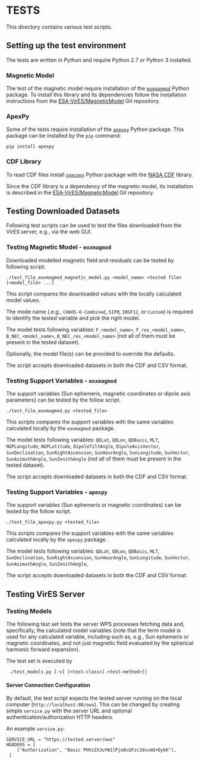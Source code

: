 # TESTS

This directory contains various test scripts.

## Setting up the test environment

The tests are written in Python and require Python 2.7 or Python 3 installed.

### Magnetic Model

The test of the magnetic model require installation of the
[`eoxmagmod`](https://github.com/ESA-VirES/MagneticModel/tree/staging/eoxmagmod)
Python package. To install this library and its dependencies follow
the installation instructions from the
[ESA-VirES/MagneticModel](https://github.com/ESA-VirES/MagneticModel/)
Git repository.

### ApexPy

Some of the tests require installation of the
[`apexpy`](https://github.com/aburrell/apexpy) Python package.
This package can be installed by the `pip` command:
```
pip install apexpy
```

### CDF Library

To read CDF files install [`spacepy`](https://github.com/spacepy/spacepy)
Python package with the
[NASA CDF](https://cdf.gsfc.nasa.gov/html/sw_and_docs.html) library.

Since the CDF library is a dependency of the magnetic model, its installation
is described in the
[ESA-VirES/MagneticModel](https://github.com/ESA-VirES/MagneticModel/)
Git repository.


## Testing Downloaded Datasets

Following test scripts can be used to test the files downloaded from
the VirES server, e.g., via the web GUI.

### Testing Magnetic Model - `eoxmagmod`

Downloaded modelled magnetic field and residuals can be tested by following script:
```
./test_file_eoxmagmod_magnetic_model.py <model_name> <tested file> [<model_file> ...]
```
This script compares the downloaded values with the locally calculated model values. 

The mode name (.e.g., `CHAOS-6-Combined`, `SIFM`, `IRGF12`, or `Custom`)
is required to identify the tested variable and pick the right model.

The model tests following variables:
`F_<model_name>`, `F_res_<model_name>`, `B_NEC_<model_name>`, `B_NEC_res_<model_name>`
(not all of them must be present in the tested dataset).

Optionally, the model file(s) can be provided to override the defaults.

The script accepts downloaded datasets in both the CDF and CSV format.

### Testing Support Variables - `eoxmagmod`

The support variables (Sun ephemeris, magnetic coordinates or dipole axis
parameters) can be tested by the follow script.
```
./test_file_eoxmagmod.py <tested_file>
```
This scripts compares the support variables with the same variables calculated
locally by the `eoxmagmod` package.

The model tests following variables:
`QDLat`, `QDLon`, `QDBasis`, `MLT`,
`NGPLongitude`, `NGPLatitude`, `DipoleTiltAngle`, `DipoleAxisVector`,
`SunDeclination`, `SunRightAscension`, `SunHourAngle`, `SunLongitude`,
`SunVector`, `SunAzimuthAngle`, `SunZenithAngle`
(not all of them must be present in the tested dataset).

The script accepts downloaded datasets in both the CDF and CSV format.

### Testing Support Variables - `apexpy`

The support variables (Sun ephemeris or magnetic coordinates)
can be tested by the follow script.
```
./test_file_apexpy.py <tested_file>
```
This scripts compares the support variables with the same variables calculated
locally by the `apexpy` package.

The model tests following variables:
`QDLat`, `QDLon`, `QDBasis`, `MLT`, 
`SunDeclination`, `SunRightAscension`, `SunHourAngle`, `SunLongitude`,
`SunVector`, `SunAzimuthAngle`, `SunZenithAngle`,

The script accepts downloaded datasets in both the CDF and CSV format.

## Testing VirES Server

### Testing Models

The following test set tests the server WPS processes fetching data and,
specifically, the calculated model variables (note that the term model is used
for any calculated variable, including such as, e.g., Sun ephemeris or
magnetic coordinates, and not just magnetic field evaluated by the spherical
harmonic forward expansion).

The test set is executed by
```
 ./test_models.py [-v] [<test-class>[.<test-method>]]
```

#### Server Connection Configuration

By default, the test script expects the tested server running on the local
computer (`http://localhost:80/ows`).
This can be changed by creating simple `service.py` with the server URL and
optional authentication/authorization HTTP headers.

An example `service.py`:
```
SERVICE_URL = "https://tested.server/ows"
HEADERS = [
    ("Authorization", "Basic PHVzZXJuYW1lPjo8cGFzc3dvcmQ+OykK"),
 ]
```
